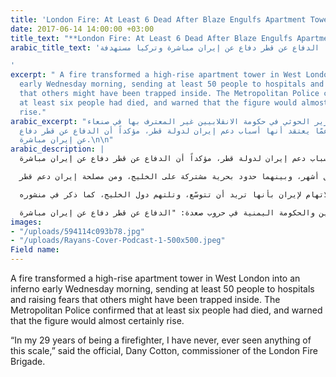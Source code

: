```yaml
---
title: 'London Fire: At Least 6 Dead After Blaze Engulfs Apartment Tower'
date: 2017-06-14 14:00:00 +03:00
title_text: "**London Fire: At Least 6 Dead After Blaze Engulfs Apartment Tower**"
arabic_title_text: 'وزير حوثي: الدفاع عن قطر دفاع عن إيران مباشرة وتركيا مستهدفة

'
excerpt: " A fire transformed a high-rise apartment tower in West London into an inferno
  early Wednesday morning, sending at least 50 people to hospitals and raising fears
  that others might have been trapped inside. The Metropolitan Police confirmed that
  at least six people had died, and warned that the figure would almost certainly
  rise."
arabic_excerpt: "كشف الوزير الحوثي في حكومة الانقلابيين غير المعترف بها في صنعاء،
  حسن زيد؛ عمّا يعتقد أنها أسباب دعم إيران لدولة قطر، مؤكداً أن الدفاع عن قطر دفاع
  عن إيران مباشرة.\n\n"
arabic_description: |
  كشف الوزير الحوثي في حكومة الانقلابيين غير المعترف بها في صنعاء، حسن زيد؛ عمّا يعتقد أنها أسباب دعم إيران لدولة قطر، مؤكداً أن الدفاع عن قطر دفاع عن إيران مباشرة.

  ونقلت "العربية" عن زيد؛ وهو من كِبار السياسيين اليمنيين، قوله: الذين استماتوا على مدى سنوات طويلة في الدفاع عن الحوثيين، ويرتبطون معهم عقائدياً وطائفياً، "قطر وقّعت اتفاقية دفاع مشترك مع إيران قبل أشهر، وبينهما حدود بحرية مشتركة على الخليج، ومن مصلحة إيران دعم قطر".

  وامتدح زيد؛ وهو وزير الشباب والرياضة في حكومة الانقلاب، ذكاء إيران في تشجيع تركيا على أن تكون في الواجهة عسكرياً، بهدف توسيع الشقة والخلاف بين المعسكر المراد توحيده ضدّ إيران، وأيضاً كي لا تعزز الاتهام لإيران بأنها تريد أن تتوسّع، وتلتهم دول الخليج، كما ذكر في منشوره.

  وقال زيد؛، الذي كان أحد اللاعبين البارزين في الوساطة القطرية بين المتمردين الحوثيين والحكومة اليمنية في حروب صعدة: "الدفاع عن قطر دفاع عن إيران مباشرة".
images:
- "/uploads/594114c093b78.jpg"
- "/uploads/Rayans-Cover-Podcast-1-500x500.jpeg"
Field name: 
---
```


 A fire transformed a high-rise apartment tower in West London into an inferno early Wednesday morning, sending at least 50 people to hospitals and raising fears that others might have been trapped inside. The Metropolitan Police confirmed that at least six people had died, and warned that the figure would almost certainly rise.

“In my 29 years of being a firefighter, I have never, ever seen anything of this scale,” said the official, Dany Cotton, commissioner of the London Fire Brigade.